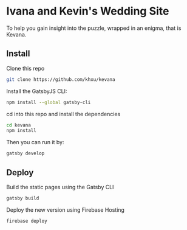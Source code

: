 # Ivana and Kevin's Wedding Site
To help you gain insight into the puzzle, wrapped in an enigma, that is Kevana.

## Install

Clone this repo
```sh
git clone https://github.com/khxu/kevana
```

Install the GatsbyJS CLI:
```sh
npm install --global gatsby-cli
```

cd into this repo and install the dependencies
```sh
cd kevana
npm install
```

Then you can run it by:
```sh
gatsby develop
```

## Deploy

Build the static pages using the Gatsby CLI
```sh
gatsby build
```

Deploy the new version using Firebase Hosting
```sh
firebase deploy
```